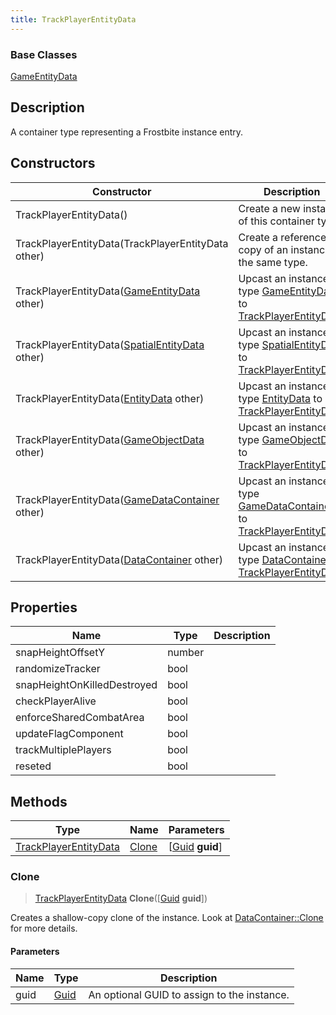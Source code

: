 ```yaml
---
title: TrackPlayerEntityData
---
```

### Base Classes

[GameEntityData](GameEntityData)

## Description

A container type representing a Frostbite instance entry.

## Constructors

| Constructor                                                                      | Description                                                                                                                       |
| -------------------------------------------------------------------------------- | --------------------------------------------------------------------------------------------------------------------------------- |
| TrackPlayerEntityData()                                                          | Create a new instance of this container type.                                                                                     |
| TrackPlayerEntityData(TrackPlayerEntityData other)                               | Create a reference copy of an instance of the same type.                                                                          |
| TrackPlayerEntityData([GameEntityData](GameEntityData) other)                    | Upcast an instance of type [GameEntityData](GameEntityData) to [TrackPlayerEntityData](TrackPlayerEntityData).                    |
| TrackPlayerEntityData([SpatialEntityData](SpatialEntityData) other)              | Upcast an instance of type [SpatialEntityData](SpatialEntityData) to [TrackPlayerEntityData](TrackPlayerEntityData).              |
| TrackPlayerEntityData([EntityData](EntityData) other)                            | Upcast an instance of type [EntityData](EntityData) to [TrackPlayerEntityData](TrackPlayerEntityData).                            |
| TrackPlayerEntityData([GameObjectData](GameObjectData) other)                    | Upcast an instance of type [GameObjectData](GameObjectData) to [TrackPlayerEntityData](TrackPlayerEntityData).                    |
| TrackPlayerEntityData([GameDataContainer](GameDataContainer) other)              | Upcast an instance of type [GameDataContainer](GameDataContainer) to [TrackPlayerEntityData](TrackPlayerEntityData).              |
| TrackPlayerEntityData([DataContainer](/vext/ref/shared/class/datacontainer) other) | Upcast an instance of type [DataContainer](/vext/ref/shared/class/datacontainer) to [TrackPlayerEntityData](TrackPlayerEntityData). |

## Properties

| Name                        | Type   | Description |
| --------------------------- | ------ | ----------- |
| snapHeightOffsetY           | number |             |
| randomizeTracker            | bool   |             |
| snapHeightOnKilledDestroyed | bool   |             |
| checkPlayerAlive            | bool   |             |
| enforceSharedCombatArea     | bool   |             |
| updateFlagComponent         | bool   |             |
| trackMultiplePlayers        | bool   |             |
| reseted                     | bool   |             |

## Methods

| Type                                           | Name            | Parameters                                     |
| ---------------------------------------------- | --------------- | ---------------------------------------------- |
| [TrackPlayerEntityData](TrackPlayerEntityData) | [Clone](#clone) | \[[Guid](/vext/ref/shared/class/guid) **guid**\] |

### Clone

> [TrackPlayerEntityData](TrackPlayerEntityData) **Clone**(\[[Guid](/vext/ref/shared/class/guid) **guid**\])

Creates a shallow-copy clone of the instance. Look at [DataContainer::Clone](/vext/ref/shared/class/datacontainer#clone) for more details.

#### Parameters

| Name | Type         | Description                                 |
| ---- | ------------ | ------------------------------------------- |
| guid | [Guid](Guid) | An optional GUID to assign to the instance. |
